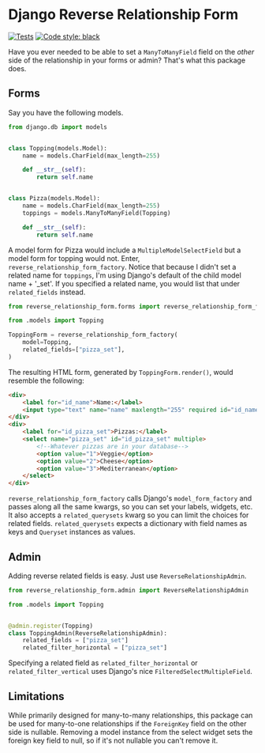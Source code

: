 # Django Reverse Relationship Form
[![Tests](https://github.com/bgaudino/django-reverse-relationship-form/actions/workflows/tests.yml/badge.svg?branch=main)](https://github.com/bgaudino/django-reverse-relationship-form/actions/workflows/tests.yml)
<a href="https://github.com/psf/black"><img alt="Code style: black" src="https://img.shields.io/badge/code%20style-black-000000.svg"></a>



Have you ever needed to be able to set a `ManyToManyField` field on the *other* side of the relationship in your forms or admin? That's what this package does.

## Forms

Say you have the following models.


```python
from django.db import models


class Topping(models.Model):
    name = models.CharField(max_length=255)

    def __str__(self):
        return self.name


class Pizza(models.Model):
    name = models.CharField(max_length=255)
    toppings = models.ManyToManyField(Topping)

    def __str__(self):
        return self.name

```

A model form for Pizza would include a `MultipleModelSelectField` but a model form for topping would not. Enter, `reverse_relationship_form_factory`. Notice that because I didn't set a related name for `toppings`, I'm using Django's default of the child model name + '_set'. If you specified a related name, you would list that under `related_fields` instead.


```python
from reverse_relationship_form.forms import reverse_relationship_form_factory 

from .models import Topping

ToppingForm = reverse_relationship_form_factory(
    model=Topping,
    related_fields=["pizza_set"],
)
```

The resulting HTML form, generated by `ToppingForm.render()`, would resemble the following:

```html
<div>
    <label for="id_name">Name:</label>
    <input type="text" name="name" maxlength="255" required id="id_name">
</div>
<div>
    <label for="id_pizza_set">Pizzas:</label>
    <select name="pizza_set" id="id_pizza_set" multiple>
        <!--Whatever pizzas are in your database-->
        <option value="1">Veggie</option>
        <option value="2">Cheese</option>
        <option value="3">Mediterranean</option>
    </select>
</div>
```

`reverse_relationship_form_factory` calls Django's `model_form_factory` and passes along all the same kwargs, so you can set your labels, widgets, etc. It also accepts a `related_querysets` kwarg so you can limit the choices for related fields. `related_querysets` expects a dictionary with field names as keys and `Queryset` instances as values.

## Admin

Adding reverse related fields is easy. Just use `ReverseRelationshipAdmin`.

```python
from reverse_relationship_form.admin import ReverseRelationshipAdmin

from .models import Topping


@admin.register(Topping)
class ToppingAdmin(ReverseRelationshipAdmin):
    related_fields = ["pizza_set"]
    related_filter_horizontal = ["pizza_set"]
```

Specifying a related field as `related_filter_horizontal` or `related_filter_vertical` uses Django's nice `FilteredSelectMultipleField`.

## Limitations

While primarily designed for many-to-many relationships, this package can be used for many-to-one relationships if the `ForeignKey` field on the other side is nullable. Removing a model instance from the select widget sets the foreign key field to null, so if it's not nullable you can't remove it.
